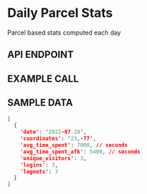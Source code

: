 # Daily Parcel Stats

Parcel based stats computed each day

## API ENDPOINT

## EXAMPLE CALL

## SAMPLE DATA

``` json
[
  {
    'date': '2022-07-20',
    'coordinates': '23,-77',
    'avg_time_spent': 7000, // seconds
    'avg_time_spent_afk': 5400, // seconds
    'unique_visitors': 3,
    'logins': 3,
    'logouts': 3
  }
]
```
